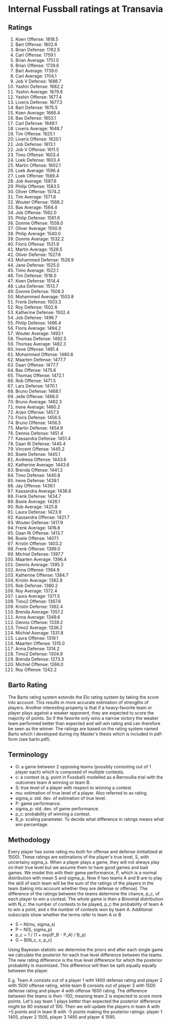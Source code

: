 # Internal Fussball ratings at Transavia
## Ratings
1. Koen Offense: 1818.5 
2. Bart Offense: 1802.6 
3. Brian Defense: 1762.5 
4. Carl Offense: 1759.1 
5. Brian Average: 1751.0 
6. Brian Offense: 1739.6 
7. Bart Average: 1739.0 
8. Carl Average: 1704.1 
9. Job V Defense: 1686.7 
10. Yashin Defense: 1682.2 
11. Yashin Average: 1679.8 
12. Yashin Offense: 1677.4 
13. Liveris Defense: 1677.3 
14. Bart Defense: 1675.5 
15. Koen Average: 1666.4 
16. Bas Defense: 1653.1 
17. Carl Defense: 1649.1 
18. Liveris Average: 1648.7 
19. Tim Offense: 1625.1 
20. Liveris Offense: 1620.1 
21. Job Defense: 1613.1 
22. Job V Offense: 1611.5 
23. Timo Offense: 1603.4 
24. Loek Defense: 1603.4 
25. Martin Offense: 1602.1 
26. Loek Average: 1596.4 
27. Loek Offense: 1589.4 
28. Job Average: 1587.6 
29. Philip Offense: 1583.5 
30. Oliver Offense: 1574.2 
31. Tim Average: 1571.6 
32. Wouter Offense: 1568.2 
33. Bas Average: 1564.4 
34. Job Offense: 1562.0 
35. Philip  Defense: 1561.6 
36. Donnie Offense: 1558.0 
37. Oliver Average: 1550.9 
38. Philip Average: 1540.0 
39. Donnie Average: 1532.2 
40. Floris Offense: 1531.9 
41. Martin Average: 1528.5 
42. Oliver Defense: 1527.6 
43. Mohammed Defense: 1526.9 
44. Jane Defense: 1525.0 
45. Timo Average: 1522.1 
46. Tim Defense: 1518.0 
47. Koen Defense: 1514.4 
48. Luka Defense: 1513.7 
49. Donnie Defense: 1506.3 
50. Mohammed Average: 1503.8 
51. Frenk  Defense: 1503.3 
52. Roy Defense: 1502.6 
53. Katherine Defense: 1502.4 
54. Job  Defense: 1496.7 
55. Philip Defense: 1496.4 
56. Floris Average: 1494.2 
57. Wouter Average: 1493.1 
58. Thomas Defense: 1492.5 
59. Thomas Average: 1482.3 
60. Irene Offense: 1481.4 
61. Mohammed Offense: 1480.8 
62. Maarten Defense: 1477.7 
63. Daan Offense: 1477.7 
64. Bas Offense: 1475.6 
65. Thomas Offense: 1472.1 
66. Rob Offense: 1471.5 
67. Lars Defense: 1470.1 
68. Bruno Defense: 1468.1 
69. Jelle Offense: 1468.0 
70. Bruno Average: 1462.3 
71. Irene Average: 1460.2 
72. Arjen Offense: 1457.3 
73. Floris Defense: 1456.5 
74. Bruno Offense: 1456.5 
75. Martin Defense: 1454.9 
76. Dennis Defense: 1451.4 
77. Kassandra Defense: 1451.4 
78. Daan Ri Defense: 1445.4 
79. Vincent Offense: 1445.2 
80. Boele Defense: 1445.1 
81. Andreea Offense: 1443.6 
82. Katherine Average: 1443.6 
83. Brenda Offense: 1441.2 
84. Timo Defense: 1440.8 
85. Irene Defense: 1439.1 
86. Jay Offense: 1439.1 
87. Kassandra Average: 1436.6 
88. Frenk Defense: 1434.7 
89. Boele Average: 1426.1 
90. Rob Average: 1425.8 
91. Laura Defense: 1423.9 
92. Kassandra Offense: 1421.7 
93. Wouter Defense: 1417.9 
94. Frenk Average: 1416.8 
95. Daan Ri Offense: 1413.7 
96. Boele Offense: 1407.1 
97. Kristin Offense: 1403.2 
98. Frenk Offense: 1399.0 
99. Michiel Defense: 1397.7 
100. Maarten Average: 1396.4 
101. Dennis Average: 1395.3 
102. Anna Offense: 1384.9 
103. Katherine Offense: 1384.7 
104. Kristin Average: 1382.8 
105. Rob Defense: 1380.2 
106. Roy Average: 1372.4 
107. Laura Average: 1371.5 
108. Timo2 Offense: 1367.6 
109. Kristin Defense: 1362.4 
110. Brenda Average: 1357.2 
111. Anna Average: 1349.6 
112. Dennis Offense: 1339.2 
113. Timo2 Average: 1336.2 
114. Michiel Average: 1331.8 
115. Laura Offense: 1319.1 
116. Maarten Offense: 1315.0 
117. Anna Defense: 1314.2 
118. Timo2 Defense: 1304.9 
119. Brenda Defense: 1273.3 
120. Michiel Offense: 1266.0 
121. Roy Offense: 1242.2 

## Barto Rating
The Barto rating system extends the Elo rating system by taking the score into account. This results in more accurate estimation of strengths of players. Another interesting property is that if a heavy-favorite team or player plays against a weaker opponent, they are expected to score the majority of points. So if the favorite only wins a narrow victory the weaker team performed better than expected and will win rating and can therefore be seen as the winner. The ratings are based on the rating system named Barto which I developed during my Master's thesis which is included in pdf-form (see barto.pdf).
## Terminology
- G: a game between 2 opposing teams (possibly consisting out of 1 player each) which is composed of multiple contests.
- c: a contest (e.g. point in Fussball) modelled as a Bernoullia trial with the outcomes team A winning or team B.
- S: true level of a player with respect to winning a contest.
- mu: estimation of true level of a player. Also referred to as rating.
- sigma_s: std. dev. of estimation of true level.
- P: game performance.
- sigma_p: std. dev. of game performance.
- p_c: probability of winning a contest.
- B_p: scaling parameter. To decide what difference in ratings means what win percentage.
## Methodology
Every player has some rating mu both for offense and defense (initialized at 1500). These ratings are estimations of the player's true level, S, with uncertainy sigma_s. When a player plays a game, they will not always play on their true level but we assume them to have good games and bad games. We model this with their game performance, P, which is a normal distribution with mean S and sigma_p. Now if two teams A and B are to play the skill of each team will be the sum of the ratings of the players in the team (taking into account whether they are defense or offense). The difference of the ratings between the teams determine the chance, p_c, of each player to win a contest. The whole game is then a Binomial distribution with N_c: the number of contests to be played, p_c the probability of team A to win a point, and x the number of contests won by team A. Additional subscripts show whether the terms refer to team A or B
- S ~ N(mu, sigma_s)
- P ~ N(S, sigma_p)
- p_c = 1 / (1 + exp(P_B - P_A) / B_p)
- G ~ B(N_c, x, p_c)

Using Bayesian statistic we determine the priors and after each single game we calculate the posterior for each true level difference between the teams. The new rating difference is the true level difference for which the posterior probability is maximized. This difference will then be split equally equally between the player. 

E.g. Team A consists out of a player 1 with 1400 defense rating and player 2 with 1500 offense rating, while team B consists out of player 3 with 1500 defense rating and player 4 with offense 1600 rating. The difference between the teams is then -100, meaning team 2 is expected to score more points. Let's say team 1 plays better than expected the posterior difference might be 80 instead of 100. Then we will update the players in team A with +5 points and in team B with -5 points making the posterior ratings: player 1 1405, player 2 1505, player 3 1495 and player 4 1595.